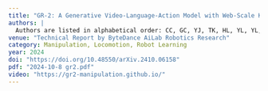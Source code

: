 ```yaml
---
title: "GR-2: A Generative Video-Language-Action Model with Web-Scale Knowledge for Robot Manipulation"
authors: |
  Authors are listed in alphabetical order: CC, GC, YJ, TK, HL, YL, YL, HW, **Jiafeng Xu**, YY, HZ, MZ, *et al.*
venue: "Technical Report by ByteDance AiLab Robotics Research"
category: Manipulation, Locomotion, Robot Learning
year: 2024
doi: "https://doi.org/10.48550/arXiv.2410.06158"
pdf: "2024-10-8 gr2.pdf"
video: "https://gr2-manipulation.github.io/"
---
```

